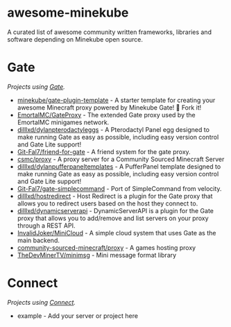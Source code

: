# awesome-minekube

A curated list of awesome community written frameworks, libraries and software depending on Minekube open source.

# Gate

_Projects using [Gate](https://gate.minekube.com/)._

- [minekube/gate-plugin-template](https://github.com/minekube/gate-plugin-template) - A starter template for creating your awesome Minecraft proxy powered by Minekube Gate! 🚀 Fork it!
- [EmortalMC/GateProxy](https://github.com/EmortalMC/GateProxy) - The extended Gate proxy used by the EmortalMC minigames network.
- [dilllxd/dylanpterodactyleggs](https://github.com/dilllxd/dylanpterodactyleggs/tree/main/minecraft/gate) - A Pterodactyl Panel egg designed to make running Gate as easy as possible, including easy version control and Gate Lite support!
- [Git-Fal7/friend-for-gate](https://github.com/Git-Fal7/friend-for-gate) - A friend system for the gate proxy.
- [csmc/proxy](https://github.com/community-sourced-minecraft/proxy) - A proxy server for a Community Sourced Minecraft Server
- [dilllxd/dylanpufferpaneltemplates](https://github.com/dilllxd/dylanpufferpaneltemplates/tree/main/minecraft/gate) - A PufferPanel template designed to make running Gate as easy as possible, including easy version control and Gate Lite support!
- [Git-Fal7/gate-simplecommand](https://github.com/Git-Fal7/gate-simplecommand) - Port of SimpleCommand from velocity.
- [dilllxd/hostredirect](https://github.com/dilllxd/hostredirect) - Host Redirect is a plugin for the Gate proxy that allows you to redirect users based on the host they connect to.
- [dilllxd/dynamicserverapi](https://github.com/dilllxd/dynamicserverapi) - DynamicServerAPI is a plugin for the Gate proxy that allows you to add/remove and list servers on your proxy through a REST API.
- [InvalidJoker/MiniCloud](https://github.com/InvalidJoker/MiniCloud) - A simple cloud system that uses Gate as the main backend.
- [community-sourced-minecraft/proxy](https://github.com/community-sourced-minecraft/proxy) - A games hosting proxy
- [TheDevMinerTV/minimsg](https://github.com/TheDevMinerTV/minimsg) - Mini message format library

# Connect

_Projects using [Connect](https://connect.minekube.com/)._

- example - Add your server or project here
